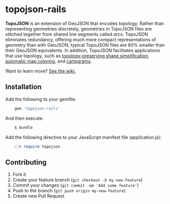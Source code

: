 # topojson-rails

**TopoJSON** is an extension of GeoJSON that encodes topology. Rather than representing geometries discretely, geometries in TopoJSON files are stitched together from shared line segments called *arcs*. TopoJSON eliminates redundancy, offering much more compact representations of geometry than with GeoJSON; typical TopoJSON files are 80% smaller than their GeoJSON equivalents. In addition, TopoJSON facilitates applications that use topology, such as [topology-preserving shape simplification](http://bost.ocks.org/mike/simplify/), [automatic map coloring](http://bl.ocks.org/4188334), and [cartograms](http://prag.ma/code/d3-cartogram/).

Want to learn more? [See the wiki.](/mbostock/topojson/wiki)

## Installation

Add the following to your gemfile:

```ruby
    gem 'topojson-rails'
```

And then execute:

```ruby
    $ bundle
```

Add the following directive to your JavaScript manifest file (application.js):

```ruby
    //= require topojson
```

## Contributing

1. Fork it
2. Create your feature branch (`git checkout -b my-new-feature`)
3. Commit your changes (`git commit -am 'Add some feature'`)
4. Push to the branch (`git push origin my-new-feature`)
5. Create new Pull Request
